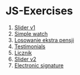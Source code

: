 # JS-Exercises
  1. <a href="https://emsi90.github.io/JS-Exercises/Slider_v1">Slider v1</a>
  2. <a href="https://emsi90.github.io/JS-Exercises/watch">Simple watch</a>
  3. <a href="https://emsi90.github.io/JS-Exercises/losowanie_ekstra_pensji">Losowanie ekstra pensji</a>
  4. <a href="https://emsi90.github.io/JS-Exercises/testimonials/dist">Testimonials</a>
  5. <a href="https://emsi90.github.io/JS-Exercises/licznik">Licznik</a>
  6. <a href="https://emsi90.github.io/JS-Exercises/Slider_v2">Slider v2</a>
  7. <a href="https://emsi90.github.io/JS-Exercises/signature">Electronic signature</a>
